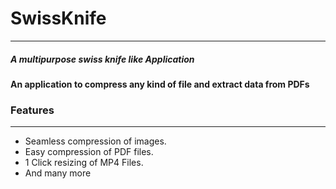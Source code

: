 # SwissKnife
---

##### A multipurpose swiss knife like Application

**An application to compress any kind of file and extract data from PDFs**

### Features
---

- Seamless compression of images.
- Easy compression of PDF files.
- 1 Click resizing of MP4 Files.
- And many more

